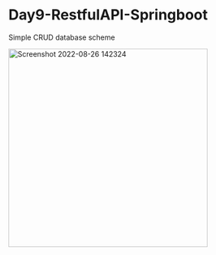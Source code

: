 # Day9-RestfulAPI-Springboot
 Simple CRUD database scheme
 
 <img width="392" alt="Screenshot 2022-08-26 142324" src="https://user-images.githubusercontent.com/38674801/187021286-fd123136-0f96-4292-a252-b83f5c64abf3.png">


 
